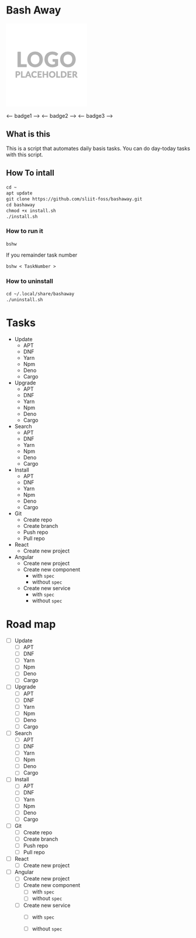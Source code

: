 # Bash Away

![Logo](./index.png)

<-- badge1 --> <-- badge2 --> <-- badge3 -->

## What is this 

This is a script that automates daily basis tasks. You can do day-today tasks with this script.

## How To intall

```
cd ~
apt update
git clone https://github.com/sliit-foss/bashaway.git
cd bashaway
chmod +x install.sh
./install.sh
```
### How to run it

```
bshw
```
If you remainder task number

```
bshw < TaskNumber >
```

### How to uninstall

``` 
cd ~/.local/share/bashaway 
./uninstall.sh
```
# Tasks

* Update
    * APT
    * DNF
    * Yarn
    * Npm
    * Deno
    * Cargo
* Upgrade
    * APT
    * DNF
    * Yarn
    * Npm
    * Deno
    * Cargo
* Search
    * APT
    * DNF
    * Yarn
    * Npm
    * Deno
    * Cargo
* Install
    * APT
    * DNF
    * Yarn
    * Npm
    * Deno
    * Cargo
* Git
    * Create repo
    * Create branch
    * Push repo
    * Pull repo
* React 
    * Create new project   
* Angular 
    * Create new project
    * Create new component
        * with `spec`
        * without `spec`
    * Create new service
        * with `spec`
        * without `spec`

# Road map

- [ ] Update
    - [ ] APT
    - [ ] DNF
    - [ ] Yarn
    - [ ] Npm
    - [ ] Deno
    - [ ] Cargo
- [ ] Upgrade
    - [ ] APT
    - [ ] DNF
    - [ ] Yarn
    - [ ] Npm
    - [ ] Deno
    - [ ] Cargo
- [ ] Search
    - [ ] APT
    - [ ] DNF
    - [ ] Yarn
    - [ ] Npm
    - [ ] Deno
    - [ ] Cargo
- [ ] Install
    - [ ] APT
    - [ ] DNF
    - [ ] Yarn
    - [ ] Npm
    - [ ] Deno
    - [ ] Cargo
- [ ] Git
    - [ ] Create repo
    - [ ] Create branch
    - [ ] Push repo
    - [ ] Pull repo
- [ ] React 
    - [ ] Create new project   
- [ ] Angular 
    - [ ] Create new project
    - [ ] Create new component
        - [ ] with `spec`
        - [ ] without `spec`
    - [ ] Create new service
        - [ ] with `spec`
        - [ ] without `spec`


